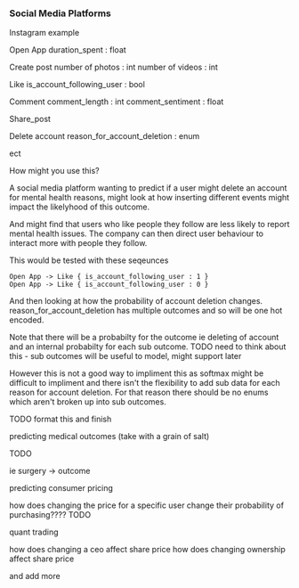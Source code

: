 




### Social Media Platforms

Instagram example


  Open App
    duration_spent : float

  Create post
    number of photos : int
    number of videos : int

  Like
    is_account_following_user : bool

  Comment
    comment_length : int
    comment_sentiment : float

  Share_post


  Delete account
    reason_for_account_deletion : enum

  ect


How might you use this?

  A social media platform wanting to predict if a user might delete an account for mental health reasons,
  might look at how inserting different events might impact the likelyhood of this outcome.

  And might find that users who like people they follow are less likely to report mental health issues.
  The company can then direct user behaviour to interact more with people they follow.

  This would be tested with these seqeunces 

    Open App -> Like { is_account_following_user : 1 } 
    Open App -> Like { is_account_following_user : 0 }

  And then looking at how the probability of account deletion changes.
  reason_for_account_deletion has multiple outcomes and so will be one hot encoded.

  Note that there will be a probabilty for the outcome ie deleting of account and an internal probabilty for each sub outcome.
  TODO need to think about this - sub outcomes will be useful to model, might support later

  However this is not a good way to impliment this as softmax might be difficult to impliment 
  and there isn't the flexibility to add sub data for each reason for account deletion.
  For that reason there should be no enums which aren't broken up into sub outcomes.
  


TODO format this and finish




predicting medical outcomes (take with a grain of salt)

  TODO



  ie surgery -> outcome




predicting consumer pricing

  how does changing the price for a specific user change their probability of purchasing???? TODO



quant trading

  how does changing a ceo affect share price
  how does changing ownership affect share price


and add more